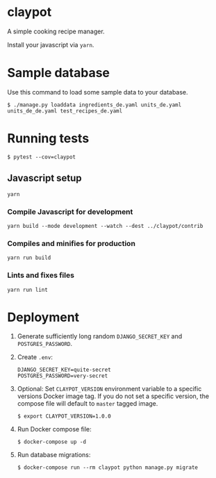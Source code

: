 # claypot

A simple cooking recipe manager.


Install your javascript via `yarn`.


# Sample database

Use this command to load some sample data to your database.

```shell
$ ./manage.py loaddata ingredients_de.yaml units_de.yaml units_de_de.yaml test_recipes_de.yaml
```

# Running tests

````shell
$ pytest --cov=claypot
````

## Javascript setup

````
yarn
````

### Compile Javascript for development
```
yarn build --mode development --watch --dest ../claypot/contrib
```


### Compiles and minifies for production
```
yarn run build
```

### Lints and fixes files
```
yarn run lint
```

# Deployment

1. Generate sufficiently long random `DJANGO_SECRET_KEY` and `POSTGRES_PASSWORD`.
2. Create `.env`:

   ```env
   DJANGO_SECRET_KEY=quite-secret
   POSTGRES_PASSWORD=very-secret
   ```

3. Optional: Set `CLAYPOT_VERSION` environment variable to a specific versions Docker image tag. If you do not set a specific version, the compose file will default to `master` tagged image.

   ```shell
   $ export CLAYPOT_VERSION=1.0.0
   ```

4. Run Docker compose file:

   ```shell
   $ docker-compose up -d
   ```

5. Run database migrations:

   ```shell
   $ docker-compose run --rm claypot python manage.py migrate
   ```
